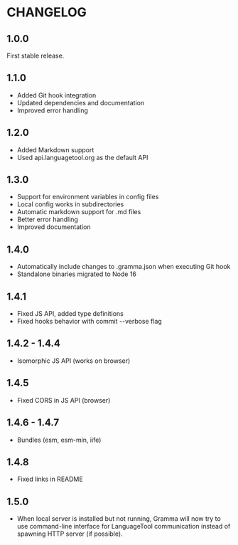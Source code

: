 # CHANGELOG

## 1.0.0

First stable release.

## 1.1.0

- Added Git hook integration
- Updated dependencies and documentation
- Improved error handling

## 1.2.0

- Added Markdown support
- Used api.languagetool.org as the default API

## 1.3.0

- Support for environment variables in config files
- Local config works in subdirectories
- Automatic markdown support for .md files
- Better error handling
- Improved documentation

## 1.4.0

- Automatically include changes to .gramma.json when executing Git hook
- Standalone binaries migrated to Node 16

## 1.4.1

- Fixed JS API, added type definitions
- Fixed hooks behavior with commit --verbose flag

## 1.4.2 - 1.4.4

- Isomorphic JS API (works on browser)

## 1.4.5

- Fixed CORS in JS API (browser)

## 1.4.6 - 1.4.7

- Bundles (esm, esm-min, iife)

## 1.4.8

- Fixed links in README

## 1.5.0

- When local server is installed but not running, Gramma will now try to use command-line interface for LanguageTool communication instead of spawning HTTP server (if possible).
